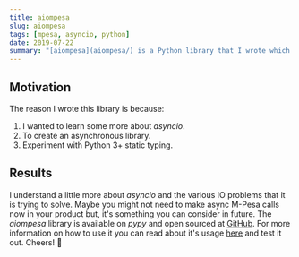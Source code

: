 ```yaml
---
title: aiompesa
slug: aiompesa
tags: [mpesa, asyncio, python]
date: 2019-07-22
summary: "[aiompesa](aiompesa/) is a Python library that I wrote which allows you to interact with Python's _asyncio_ library. MPESA is a service that allows you to make money transactions using your mobile phone. [Asyncio](https://docs.python.org/3/library/asyncio.html) is a library that allows you to write concurrent code in Python using `async/await` pattern."
---
```


## Motivation

The reason I wrote this library is because:

1. I wanted to learn some more about _asyncio_.
2. To create an asynchronous library.
3. Experiment with Python 3+ static typing.

## Results

I understand a little more about _asyncio_ and the various IO problems that it is trying to solve. Maybe you might not need to make async M-Pesa calls now in your product but, it's something you can consider in future. The _aiompesa_ library is available on _pypy_ and open sourced at [GitHub](https://github.com/musale/aiompesa). For more information on how to use it you can read about it's usage [here](https://aiompesa.readthedocs.org) and test it out. Cheers! :beer:
